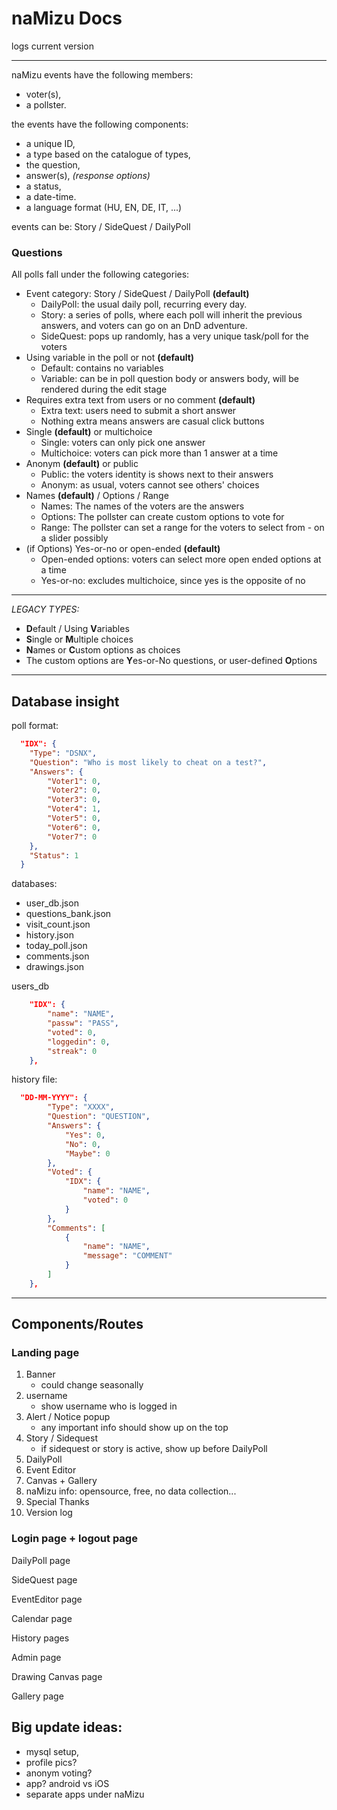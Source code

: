 # naMizu Docs

logs current version

---

naMizu events have the following members: 

- voter(s), 
- a pollster.

the events have the following components: 

- a unique ID, 
- a type based on the catalogue of types, 
- the question, 
- answer(s), *(response options)*
- a status, 
- a date-time.
- a language format (HU, EN, DE, IT, ...)

events can be: Story / SideQuest / DailyPoll

### Questions

All polls fall under the following categories:

- Event category: Story / SideQuest / DailyPoll **(default)**
    - DailyPoll: the usual daily poll, recurring every day.
    - Story: a series of polls, where each poll will inherit the previous answers, and voters can go on an DnD adventure.
    - SideQuest: pops up randomly, has a very unique task/poll for the voters
- Using variable in the poll or not **(default)**
    - Default: contains no variables
    - Variable: can be in poll question body or answers body, will be rendered during the edit stage
- Requires extra text from users or no comment **(default)**
    - Extra text: users need to submit a short answer
    - Nothing extra means answers are casual click buttons
- Single **(default)** or multichoice
    - Single: voters can only pick one answer
    - Multichoice: voters can pick more than 1 answer at a time
- Anonym **(default)** or public 
    - Public: the voters identity is shows next to their answers
    - Anonym: as usual, voters cannot see others' choices
- Names **(default)** / Options / Range
    - Names: The names of the voters are the answers
    - Options: The pollster can create custom options to vote for
    - Range: The pollster can set a range for the voters to select from - on a slider possibly
- (if Options) Yes-or-no or open-ended **(default)**
    - Open-ended options: voters can select more open ended options at a time
    - Yes-or-no: excludes multichoice, since yes is the opposite of no

---

*LEGACY TYPES:*

- **D**efault / Using **V**ariables
- **S**ingle or **M**ultiple choices
- **N**ames or **C**ustom options as choices
- The custom options are **Y**es-or-No questions, or user-defined **O**ptions

---

## Database insight

poll format:

```json
  "IDX": {
    "Type": "DSNX",
    "Question": "Who is most likely to cheat on a test?",
    "Answers": {
        "Voter1": 0,
        "Voter2": 0,
        "Voter3": 0,
        "Voter4": 1,
        "Voter5": 0,
        "Voter6": 0,
        "Voter7": 0
    },
    "Status": 1
  }
```

databases:

- user_db.json
- questions_bank.json
- visit_count.json
- history.json
- today_poll.json
- comments.json
- drawings.json

users_db

```json
    "IDX": {
        "name": "NAME",
        "passw": "PASS",
        "voted": 0,
        "loggedin": 0,
        "streak": 0
    },
```

history file:

```json
  "DD-MM-YYYY": {
        "Type": "XXXX",
        "Question": "QUESTION",
        "Answers": {
            "Yes": 0,
            "No": 0,
            "Maybe": 0
        },
        "Voted": {
            "IDX": {
                "name": "NAME",
                "voted": 0
            }
        },
        "Comments": [
            {
                "name": "NAME",
                "message": "COMMENT"
            }
        ]
    },
```

---

## Components/Routes

### Landing page

1) Banner
    - could change seasonally
2) username
    - show username who is logged in
3) Alert / Notice popup
    - any important info should show up on the top
4) Story / Sidequest
    - if sidequest or story is active, show up before DailyPoll
5) DailyPoll
6) Event Editor
7) Canvas + Gallery
8) naMizu info: opensource, free, no data collection...
9) Special Thanks
10) Version log

### Login page + logout page

DailyPoll page

SideQuest page

EventEditor page

Calendar page

History pages

Admin page

Drawing Canvas page

Gallery page


## Big update ideas:

- mysql setup,
- profile pics?
- anonym voting?
- app? android vs iOS
- separate apps under naMizu